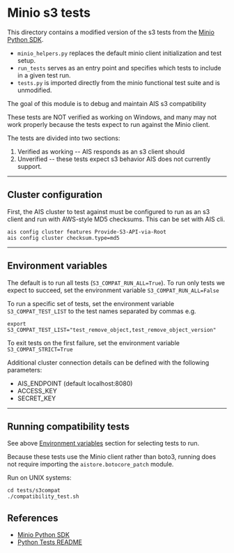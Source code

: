# Minio s3 tests

This directory contains a modified version of the s3 tests from the [Minio Python SDK](https://github.com/minio/minio-py). 
* `minio_helpers.py` replaces the default minio client initialization and test setup.
* `run_tests` serves as an entry point and specifies which tests to include in a given test run. 
* `tests.py` is imported directly from the minio functional test suite and is unmodified.

The goal of this module is to debug and maintain AIS s3 compatibility

These tests are NOT verified as working on Windows, and many may not work properly because the tests expect to run 
against the Minio client. 

The tests are divided into two sections:
1. Verified as working -- AIS responds as an s3 client should
2. Unverified -- these tests expect s3 behavior AIS does not currently support.

---

## Cluster configuration

First, the AIS cluster to test against must be configured to run as an s3 client and run with AWS-style MD5 checksums.
This can be set with AIS cli. 

    ais config cluster features Provide-S3-API-via-Root
    ais config cluster checksum.type=md5

---

## Environment variables

The default is to run all tests (`S3_COMPAT_RUN_ALL=True`). 
To run only tests we expect to succeed, set the environment variable `S3_COMPAT_RUN_ALL=False` 

To run a specific set of tests, set the environment variable `S3_COMPAT_TEST_LIST` to the test names separated by commas 
e.g.

    export S3_COMPAT_TEST_LIST="test_remove_object,test_remove_object_version"

To exit tests on the first failure, set the environment variable `S3_COMPAT_STRICT=True`

Additional cluster connection details can be defined with the following parameters:
* AIS_ENDPOINT (default localhost:8080)
* ACCESS_KEY
* SECRET_KEY

---

## Running compatibility tests 
See above [Environment variables](#environment-variables) section for selecting tests to run.

Because these tests use the Minio client rather than boto3, running does not require importing the
`aistore.botocore_patch` module. 

Run on UNIX systems:

    cd tests/s3compat
    ./compatibility_test.sh


## References

* [Minio Python SDK](https://github.com/minio/minio-py)
* [Python Tests README](https://github.com/NVIDIA/aistore/tree/main/python/tests/README.md)

